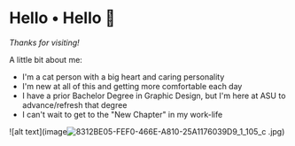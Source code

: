 # Hello • Hello 👋

*Thanks for visiting!*

A little bit about me:
- I'm a cat person with a big heart and caring personality
- I'm new at all of this and getting more comfortable each day
- I have a prior Bachelor Degree in Graphic Design, but I'm here at ASU to advance/refresh that degree
- I can't wait to get to the "New Chapter" in my work-life

![alt text](image![8312BE05-FEF0-466E-A810-25A1176039D9_1_105_c](https://github.com/user-attachments/assets/be23b387-a0d0-47c3-a44c-f5ef9d0f1c75)
.jpg)
<!--
**AshlieM123/AshlieM123** is a ✨ _special_ ✨ repository because its `README.md` (this file) appears on your GitHub profile.

Here are some ideas to get you started:

- 🔭 I’m currently working on ...
- 🌱 I’m currently learning ...
- 👯 I’m looking to collaborate on ...
- 🤔 I’m looking for help with ...
- 💬 Ask me about ...
- 📫 How to reach me: ...
- 😄 Pronouns: ...
- ⚡ Fun fact: ...
-->
